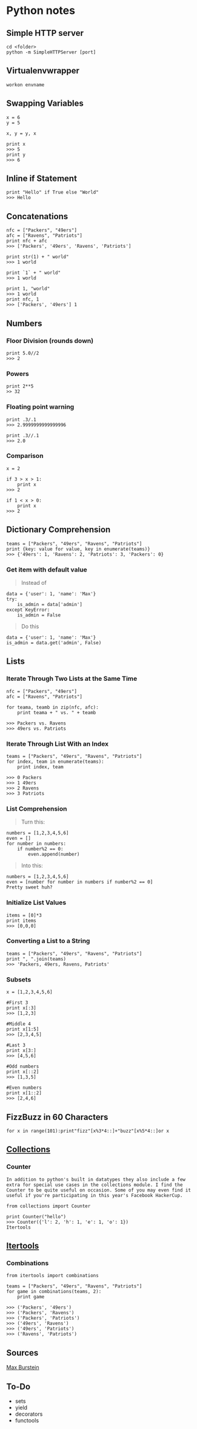 Python notes
============

## Simple HTTP server

    cd <folder>
    python -m SimpleHTTPServer [port]


## Virtualenvwrapper

    workon envname


## Swapping Variables

    x = 6
    y = 5
     
    x, y = y, x
     
    print x
    >>> 5
    print y
    >>> 6


## Inline if Statement

    print "Hello" if True else "World"
    >>> Hello

## Concatenations

    nfc = ["Packers", "49ers"]
    afc = ["Ravens", "Patriots"]
    print nfc + afc
    >>> ['Packers', '49ers', 'Ravens', 'Patriots']
     
    print str(1) + " world"
    >>> 1 world
     
    print `1` + " world"
    >>> 1 world
     
    print 1, "world"
    >>> 1 world
    print nfc, 1
    >>> ['Packers', '49ers'] 1

## Numbers

### Floor Division (rounds down)
    print 5.0//2
    >>> 2
     
### Powers

    print 2**5
    >> 32

### Floating point warning

    print .3/.1
    >>> 2.9999999999999996
     
    print .3//.1
    >>> 2.0

### Comparison

    x = 2
     
    if 3 > x > 1:
        print x
    >>> 2
     
    if 1 < x > 0:
        print x
    >>> 2


## Dictionary Comprehension

    teams = ["Packers", "49ers", "Ravens", "Patriots"]
    print {key: value for value, key in enumerate(teams)}
    >>> {'49ers': 1, 'Ravens': 2, 'Patriots': 3, 'Packers': 0}

### Get item with default value

 > Instead of

    data = {'user': 1, 'name': 'Max'}
    try:
        is_admin = data['admin']
    except KeyError:
        is_admin = False

 > Do this

    data = {'user': 1, 'name': 'Max'}
    is_admin = data.get('admin', False)


## Lists

### Iterate Through Two Lists at the Same Time

    nfc = ["Packers", "49ers"]
    afc = ["Ravens", "Patriots"]
     
    for teama, teamb in zip(nfc, afc):
        print teama + " vs. " + teamb
     
    >>> Packers vs. Ravens
    >>> 49ers vs. Patriots

### Iterate Through List With an Index

    teams = ["Packers", "49ers", "Ravens", "Patriots"]
    for index, team in enumerate(teams):
        print index, team
     
    >>> 0 Packers
    >>> 1 49ers
    >>> 2 Ravens
    >>> 3 Patriots

### List Comprehension

 > Turn this:

    numbers = [1,2,3,4,5,6]
    even = []
    for number in numbers:
        if number%2 == 0:
            even.append(number)

> Into this:

    numbers = [1,2,3,4,5,6]
    even = [number for number in numbers if number%2 == 0]
    Pretty sweet huh?

### Initialize List Values

    items = [0]*3
    print items
    >>> [0,0,0]

### Converting a List to a String

    teams = ["Packers", "49ers", "Ravens", "Patriots"]
    print ", ".join(teams)
    >>> 'Packers, 49ers, Ravens, Patriots'

### Subsets

    x = [1,2,3,4,5,6]
     
    #First 3 
    print x[:3]
    >>> [1,2,3]
     
    #Middle 4
    print x[1:5]
    >>> [2,3,4,5]
     
    #Last 3
    print x[3:]
    >>> [4,5,6]
     
    #Odd numbers
    print x[::2]
    >>> [1,3,5]
     
    #Even numbers
    print x[1::2]
    >>> [2,4,6]


## FizzBuzz in 60 Characters

    for x in range(101):print"fizz"[x%3*4::]+"buzz"[x%5*4::]or x


## [Collections](http://docs.python.org/2/library/collections.html)

### Counter

    In addition to python's built in datatypes they also include a few extra for special use cases in the collections module. I find the Counter to be quite useful on occasion. Some of you may even find it useful if you're participating in this year's Facebook HackerCup.

    from collections import Counter
     
    print Counter("hello")
    >>> Counter({'l': 2, 'h': 1, 'e': 1, 'o': 1})
    Itertools


## [Itertools](http://docs.python.org/2/library/itertools.html)

### Combinations

    from itertools import combinations
     
    teams = ["Packers", "49ers", "Ravens", "Patriots"]
    for game in combinations(teams, 2):
        print game
     
    >>> ('Packers', '49ers')
    >>> ('Packers', 'Ravens')
    >>> ('Packers', 'Patriots')
    >>> ('49ers', 'Ravens')
    >>> ('49ers', 'Patriots')
    >>> ('Ravens', 'Patriots')

## Sources

[Max Burstein](http://maxburstein.com/blog/python-shortcuts-for-the-python-beginner/)

## To-Do

  * sets
  * yield
  * decorators
  * functools
